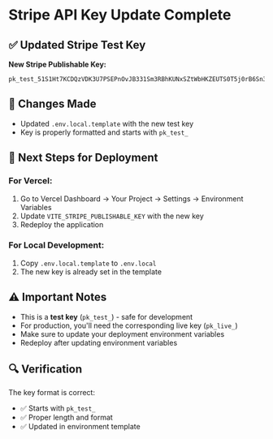 # Stripe API Key Update Complete

## ✅ Updated Stripe Test Key

**New Stripe Publishable Key:**
```
pk_test_51S1Ht7KCDQzVDK3U7PSEPnOvJB331Sm3RBhKUNxSZtWbHKZEUTS0T5j0rB6Sn3GwB7Uamgle0hZQPyYb5kGOI4f800rYTiyCxV
```

## 🔧 Changes Made

- Updated `.env.local.template` with the new test key
- Key is properly formatted and starts with `pk_test_`

## 🚀 Next Steps for Deployment

### For Vercel:
1. Go to Vercel Dashboard → Your Project → Settings → Environment Variables
2. Update `VITE_STRIPE_PUBLISHABLE_KEY` with the new key
3. Redeploy the application

### For Local Development:
1. Copy `.env.local.template` to `.env.local`
2. The new key is already set in the template

## ⚠️ Important Notes

- This is a **test key** (`pk_test_`) - safe for development
- For production, you'll need the corresponding live key (`pk_live_`)
- Make sure to update your deployment environment variables
- Redeploy after updating environment variables

## 🔍 Verification

The key format is correct:
- ✅ Starts with `pk_test_`
- ✅ Proper length and format
- ✅ Updated in environment template